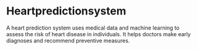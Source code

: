 # Heartpredictionsystem

A heart prediction system uses medical data and machine learning to assess the risk of heart disease in individuals. It helps doctors make early diagnoses and recommend preventive measures.
